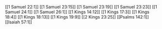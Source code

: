 [[1 Samuel 22:1]]
[[1 Samuel 23:15]]
[[1 Samuel 23:19]]
[[1 Samuel 23:23]]
[[1 Samuel 24:1]]
[[1 Samuel 26:1]]
[[1 Kings 14:12]]
[[1 Kings 17:3]]
[[1 Kings 18:4]]
[[1 Kings 18:13]]
[[1 Kings 19:9]]
[[2 Kings 23:25]]
[[Psalms 142:1]]
[[Isaiah 57:1]]

